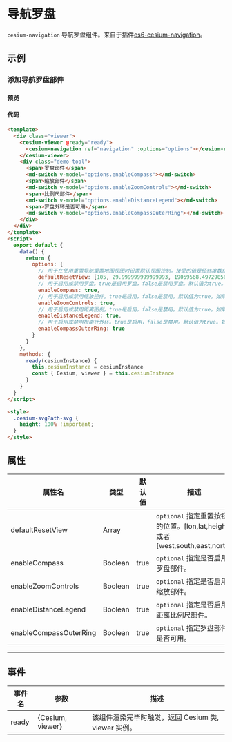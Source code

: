 # 导航罗盘

`cesium-navigation` 导航罗盘组件。来自于插件[es6-cesium-navigation](https://github.com/zouyaoji/es6-cesium-navigation)。

## 示例

### 添加导航罗盘部件

#### 预览

<doc-preview>
  <template>
    <div class="viewer">
      <cesium-viewer @ready="ready">
        <cesium-navigation ref="navigation" :options="options"></cesium-navigation>
      </cesium-viewer>
      <div class="demo-tool">
        <span>罗盘部件</span>
        <md-switch v-model="options.enableCompass"></md-switch>
        <span>缩放部件</span>
        <md-switch v-model="options.enableZoomControls"></md-switch>
        <span>比例尺部件</span>
        <md-switch v-model="options.enableDistanceLegend"></md-switch>
        <span>罗盘外环是否可用</span>
        <md-switch v-model="options.enableCompassOuterRing"></md-switch>
      </div>
    </div>
  </template>
  <script>
    export default {
      data () {
        return {
          options: {
            // 用于在使用重置导航重置地图视图时设置默认视图控制。接受的值是经纬度[lon,lat,height]或者 rectangle[west,south,east,north]
            defaultResetView: [105, 29.999999999999993, 19059568.497290563],
            // 用于启用或禁用罗盘。true是启用罗盘，false是禁用罗盘。默认值为true。如果将选项设置为false，则罗盘将不会添加到地图中。
            enableCompass: true,
            // 用于启用或禁用缩放控件。true是启用，false是禁用。默认值为true。如果将选项设置为false，则缩放控件将不会添加到地图中。
            enableZoomControls: true,
            // 用于启用或禁用距离图例。true是启用，false是禁用。默认值为true。如果将选项设置为false，距离图例将不会添加到地图中。
            enableDistanceLegend: true,
            // 用于启用或禁用指南针外环。true是启用，false是禁用。默认值为true。如果将选项设置为false，则该环将可见但无效。
            enableCompassOuterRing: true
          }
        }
      },
      methods: {
        ready (cesiumInstance) {
          this.cesiumInstance = cesiumInstance
          const {Cesium, viewer} = this.cesiumInstance
        }
      }
    }
  </script>

  <style>
    .cesium-svgPath-svg {
      height: 100% !important;
    }
  </style>
</doc-preview>

#### 代码

```html
<template>
  <div class="viewer">
    <cesium-viewer @ready="ready">
      <cesium-navigation ref="navigation" :options="options"></cesium-navigation>
    </cesium-viewer>
    <div class="demo-tool">
      <span>罗盘部件</span>
      <md-switch v-model="options.enableCompass"></md-switch>
      <span>缩放部件</span>
      <md-switch v-model="options.enableZoomControls"></md-switch>
      <span>比例尺部件</span>
      <md-switch v-model="options.enableDistanceLegend"></md-switch>
      <span>罗盘外环是否可用</span>
      <md-switch v-model="options.enableCompassOuterRing"></md-switch>
    </div>
  </div>
</template>
<script>
  export default {
    data() {
      return {
        options: {
          // 用于在使用重置导航重置地图视图时设置默认视图控制。接受的值是经纬度数组[lon,lat,height]或者 rectangle[west,south,east,north]
          defaultResetView: [105, 29.999999999999993, 19059568.497290563],
          // 用于启用或禁用罗盘。true是启用罗盘，false是禁用罗盘。默认值为true。如果将选项设置为false，则罗盘将不会添加到地图中。
          enableCompass: true,
          // 用于启用或禁用缩放控件。true是启用，false是禁用。默认值为true。如果将选项设置为false，则缩放控件将不会添加到地图中。
          enableZoomControls: true,
          // 用于启用或禁用距离图例。true是启用，false是禁用。默认值为true。如果将选项设置为false，距离图例将不会添加到地图中。
          enableDistanceLegend: true,
          // 用于启用或禁用指南针外环。true是启用，false是禁用。默认值为true。如果将选项设置为false，则该环将可见但无效。
          enableCompassOuterRing: true
        }
      }
    },
    methods: {
      ready(cesiumInstance) {
        this.cesiumInstance = cesiumInstance
        const { Cesium, viewer } = this.cesiumInstance
      }
    }
  }
</script>

<style>
  .cesium-svgPath-svg {
    height: 100% !important;
  }
</style>
```

## 属性

| 属性名                 | 类型    | 默认值 | 描述                                                                       |
| ---------------------- | ------- | ------ | -------------------------------------------------------------------------- |
| defaultResetView       | Array   |        | `optional` 指定重置按钮的位置。[lon,lat,height]或者[west,south,east,north] |
| enableCompass          | Boolean | true   | `optional` 指定是否启用罗盘部件。                                          |
| enableZoomControls     | Boolean | true   | `optional` 指定是否启用缩放部件。                                          |
| enableDistanceLegend   | Boolean | true   | `optional` 指定是否启用距离比例尺部件。                                    |
| enableCompassOuterRing | Boolean | true   | `optional` 指定罗盘部件是否可用。                                          |

---

## 事件

| 事件名 | 参数             | 描述                                                |
| ------ | ---------------- | --------------------------------------------------- |
| ready  | {Cesium, viewer} | 该组件渲染完毕时触发，返回 Cesium 类, viewer 实例。 |
